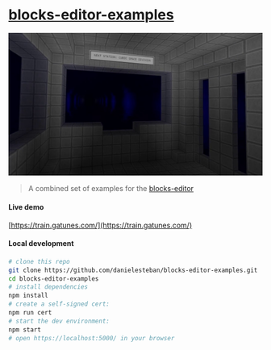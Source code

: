 [blocks-editor-examples](https://train.gatunes.com/)
==

[![screenshot](screenshot.jpg)](https://train.gatunes.com/)

> A combined set of examples for the [blocks-editor](https://blocks-editor.gatunes.com/)

#### Live demo

[https://train.gatunes.com/](https://train.gatunes.com/)

#### Local development

```bash
# clone this repo
git clone https://github.com/danielesteban/blocks-editor-examples.git
cd blocks-editor-examples
# install dependencies
npm install
# create a self-signed cert:
npm run cert
# start the dev environment:
npm start
# open https://localhost:5000/ in your browser
```
